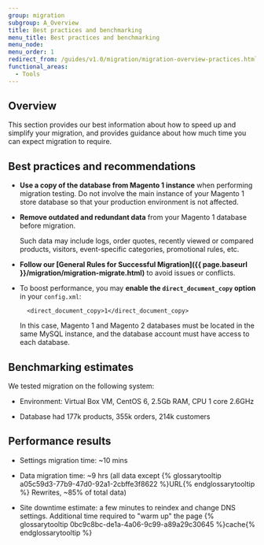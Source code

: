 ```yaml
---
group: migration
subgroup: A_Overview
title: Best practices and benchmarking
menu_title: Best practices and benchmarking
menu_node:
menu_order: 1
redirect_from: /guides/v1.0/migration/migration-overview-practices.html
functional_areas:
  - Tools
---
```


## Overview

This section provides our best information about how to speed up and simplify your migration, and provides guidance about how much time you can expect migration to require.

## Best practices and recommendations

* **Use a copy of the database from Magento 1 instance** when performing migration testing. Do not involve the main instance of your Magento 1 store database so that your production environment is not affected.

* **Remove outdated and redundant data** from your Magento 1 database before migration.

  Such data may include logs, order quotes, recently viewed or compared products, visitors, event-specific categories, promotional rules, etc.

* **Follow our [General Rules for Successful Migration]({{ page.baseurl }}/migration/migration-migrate.html)** to avoid issues or conflicts.

* To boost performance, you may **enable the `direct_document_copy` option** in your `config.xml`:

        <direct_document_copy>1</direct_document_copy>

  In this case, Magento 1 and Magento 2 databases must be located in the same MySQL instance, and the database account must have access to each database.

## Benchmarking estimates

We tested migration on the following system:

* Environment: Virtual Box VM, CentOS 6, 2.5Gb RAM, CPU 1 core 2.6GHz

* Database had 177k products, 355k orders, 214k customers

## Performance results

* Settings migration time: ~10 mins

* Data migration time: ~9 hrs (all data except {% glossarytooltip a05c59d3-77b9-47d0-92a1-2cbffe3f8622 %}URL{% endglossarytooltip %} Rewrites, ~85% of total data)

* Site downtime estimate: a few minutes to reindex and change DNS settings. Additional time required to "warm up" the page {% glossarytooltip 0bc9c8bc-de1a-4a06-9c99-a89a29c30645 %}cache{% endglossarytooltip %}
